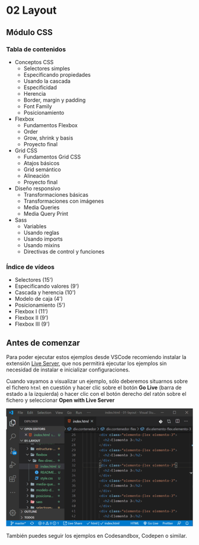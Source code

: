 # 02 Layout

## Módulo CSS

### Tabla de contenidos

- Conceptos CSS
  - Selectores simples
  - Especificando propiedades
  - Usando la cascada
  - Especificidad
  - Herencia
  - Border, margin y padding
  - Font Family
  - Posicionamiento
- Flexbox
  - Fundamentos Flexbox
  - Order
  - Grow, shrink y basis
  - Proyecto final
- Grid CSS
  - Fundamentos Grid CSS
  - Atajos básicos
  - Grid semántico
  - Alineación
  - Proyecto final
- Diseño responsivo
  - Transformaciones básicas
  - Transformaciones con imágenes
  - Media Queries
  - Media Query Print
- Sass
  - Variables
  - Usando reglas
  - Usando imports
  - Usando mixins
  - Directivas de control y funciones

### Índice de vídeos

- Selectores (15')
- Especificando valores (9')
- Cascada y herencia (10')
- Modelo de caja (4')
- Posicionamiento (5')
- Flexbox I (11')
- Flexbox II (9')
- Flexbox III (9')

## Antes de comenzar

Para poder ejecutar estos ejemplos desde VSCode recomiendo instalar la extensión [Live Server](https://marketplace.visualstudio.com/items?itemName=ritwickdey.LiveServer), que nos permitirá ejecutar los ejemplos sin necesidad de instalar e inicializar configuraciones.

Cuando vayamos a visualizar un ejemplo, sólo deberemos situarnos sobre el fichero `html` en cuestión y hacer clic sobre el botón **Go Live** (barra de estado a la izquierda) o hacer clic con el botón derecho del ratón sobre el fichero y seleccionar **Open with Live Server**

![Live Server](./content/ejecutar-live-server.gif)

También puedes seguir los ejemplos en Codesandbox, Codepen o similar.
